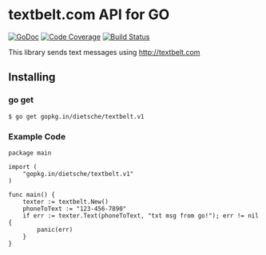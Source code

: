 textbelt.com API for GO
==================
[![GoDoc](https://godoc.org/github.com/dietsche/textbelt?status.png)](https://godoc.org/github.com/dietsche/textbelt) [![Code Coverage](http://gocover.io/_badge/github.com/dietsche/textbelt)](http://gocover.io/github.com/dietsche/textbelt) [![Build Status](https://travis-ci.org/dietsche/textbelt.svg)](https://travis-ci.org/dietsche/textbelt)

This library sends text messages using http://textbelt.com

## Installing

### go get
    $ go get gopkg.in/dietsche/textbelt.v1

### Example Code
    package main
    
    import (
        "gopkg.in/dietsche/textbelt.v1"
    )
    
    func main() {
        texter := textbelt.New()
        phoneToText := "123-456-7890"
        if err := texter.Text(phoneToText, "txt msg from go!"); err != nil {
            panic(err)
        }
    }
